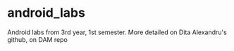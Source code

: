 # android_labs
Android labs from 3rd year, 1st semester. More detailed on Dita Alexandru's github, on DAM repo
